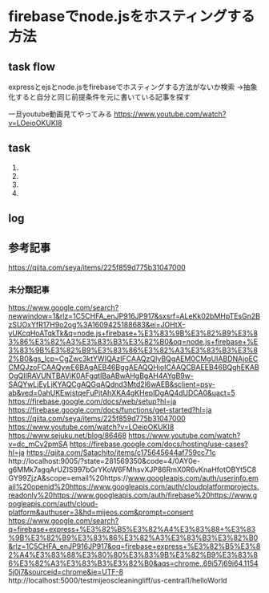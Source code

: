 # firebaseでnode.jsをホスティングする方法

## task flow
expressとejsとnode.jsをfirebaseでホスティングする方法がないか検索
→抽象化すると自分と同じ前提条件を元に書いている記事を探す

一旦youtube動画見てやってみる
https://www.youtube.com/watch?v=LOeioOKUKI8

## task
1.  
2.  
3.  
4.  

## log

## 参考記事
https://qiita.com/seya/items/225f859d775b31047000

### 未分類記事

https://www.google.com/search?newwindow=1&rlz=1C5CHFA_enJP916JP917&sxsrf=ALeKk02bMHpTEsGn2BzSUOxYfR17H9o2og%3A1609425188683&ei=JOHtX-yUKcqHoATqkTk&q=node.js+firebase+%E3%83%9B%E3%82%B9%E3%83%86%E3%82%A3%E3%83%B3%E3%82%B0&oq=node.js+firebase+%E3%83%9B%E3%82%B9%E3%83%86%E3%82%A3%E3%83%B3%E3%82%B0&gs_lcp=CgZwc3ktYWIQAzIFCAAQzQIyBQgAEM0CMgUIABDNAjoECCMQJzoFCAAQywE6BAgAEB46BggAEAQQHjoICAAQCBAEEB46BQghEKABOgQIIRAVUNTBAViK0AFgqtIBaABwAHgBgAH4AYgB9w-SAQYwLjEyLjKYAQCgAQGqAQdnd3Mtd2l6wAEB&sclient=psy-ab&ved=0ahUKEwjstqeFuPjtAhXKA4gKHepIDgAQ4dUDCA0&uact=5
https://firebase.google.com/docs/web/setup?hl=ja
https://firebase.google.com/docs/functions/get-started?hl=ja
https://qiita.com/seya/items/225f859d775b31047000
https://www.youtube.com/watch?v=LOeioOKUKI8
https://www.sejuku.net/blog/86468
https://www.youtube.com/watch?v=dc_mCv2pmSA
https://firebase.google.com/docs/hosting/use-cases?hl=ja
https://qiita.com/Satachito/items/c175645644af759cc71c
http://localhost:9005/?state=281569350&code=4/0AY0e-g6MMk7agqArUZIS997bGrYKoW6FMhsvXJP86RmX0R6vKnaHfotOBYt5C8GY99ZjzA&scope=email%20https://www.googleapis.com/auth/userinfo.email%20openid%20https://www.googleapis.com/auth/cloudplatformprojects.readonly%20https://www.googleapis.com/auth/firebase%20https://www.googleapis.com/auth/cloud-platform&authuser=3&hd=mijeos.com&prompt=consent
https://www.google.com/search?q=firebase+express+%E3%82%B5%E3%82%A4%E3%83%88+%E3%83%9B%E3%82%B9%E3%83%86%E3%82%A3%E3%83%B3%E3%82%B0&rlz=1C5CHFA_enJP916JP917&oq=firebase+express+%E3%82%B5%E3%82%A4%E3%83%88%E3%80%80%E3%83%9B%E3%82%B9%E3%83%86%E3%82%A3%E3%83%B3%E3%82%B0&aqs=chrome..69i57j69i64.11545j0j7&sourceid=chrome&ie=UTF-8
http://localhost:5000/testmijeoscleaningliff/us-central1/helloWorld

